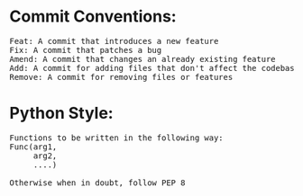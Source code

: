 
# Commit Conventions:

<pre>
Feat: A commit that introduces a new feature
Fix: A commit that patches a bug
Amend: A commit that changes an already existing feature
Add: A commit for adding files that don't affect the codebase
Remove: A commit for removing files or features
</pre>

# Python Style:

<pre>
Functions to be written in the following way:
Func(arg1,
     arg2,
     ....)
     
Otherwise when in doubt, follow PEP 8
</pre>
